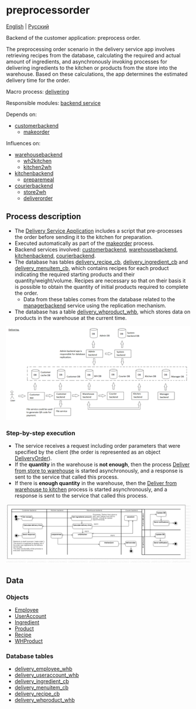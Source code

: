 # preprocessorder

[English](preprocessorder.md) | [Русский](preprocessorder.ru.md)

Backend of the customer application: preprocess order.

The preprocessing order scenario in the delivery service app involves retrieving recipes from the database, calculating the required and actual amount of ingredients, and asynchronously invoking processes for delivering ingredients to the kitchen or products from the store into the warehouse. 
Based on these calculations, the app determines the estimated delivery time for the order.

Macro process: [delivering](../../macroprocesses/delivering.md)

Responsible modules: [backend service](../../backend/customerbackend.md)

Depends on: 
- [customerbackend](../../backend/customerbackend.md)
    - [makeorder](../customer/makeorder.md)

Influences on:
- [warehousebackend](../../backend/warehousebackend.md)
    - [wh2kitchen](../warehouse/wh2kitchen.md)
    - [kitchen2wh](../warehouse/kitchen2wh.md)
- [kitchenbackend](../../backend/kitchenbackend.md)
    - [preparemeal](../kitchen/preparemeal.md)
- [courierbackend](../../backend/courierbackend.md)
    - [store2wh](../courier/store2wh.md)
    - [deliverorder](../courier/deliverorder.md)

## Process description

- The [Delivery Service Application](../../../README.ru.md) includes a script that pre-processes the order before sending it to the kitchen for preparation.
- Executed automatically as part of the [makeorder](../customer/makeorder.ru.md) process.
- Backend services involved: [customerbackend](../../backend/customerbackend.md), [warehousebackend](../../backend/warehousebackend.md), [kitchenbackend](../../backend/kitchenbackend.md), [courierbackend](../../backend/courierbackend.ru.md).
- The database has tables [delivery_recipe_cb](../../dbtables/customer/delivery_recipe_cb.md), [delivery_ingredient_cb](../../dbtables/customer/delivery_ingredient_cb.md) and [delivery_menuitem_cb](../../dbtables/customer/delivery_menuitem_cb.md), which contains recipes for each product indicating the required starting products and their quantity/weight/volume. Recipes are necessary so that on their basis it is possible to obtain the quantity of initial products required to complete the order.
     - Data from these tables comes from the database related to the [managerbackend](../../backend/managerbackend.ru.md) service using the replication mechanism.
- The database has a table [delivery_whproduct_whb](../../dbtables/warehouse/customer/delivery_whproduct_whb.md), which stores data on products in the warehouse at the current time.

![delivering_overall](../../img/delivering_overall.png)

### Step-by-step execution

- The service receives a request including order parameters that were specified by the client (the order is represented as an object [DeliveryOrder](https://github.com/alexeysp11/workflow-lib/blob/main/docs/Models/Business/BusinessDocuments/DeliveryOrder.md)).
- If the **quantity** in the warehouse is **not enough**, then the process [Deliver from store to warehouse](../courier/store2wh.md) is started asynchronously, and a response is sent to the service that called this process.
- If there is **enough quantity** in the warehouse, then the [Deliver from warehouse to kitchen](../warehouse/wh2kitchen.md) process is started asynchronously, and a response is sent to the service that called this process.

![customer.preprocessorder](../../img/activitydiagrams/customer.preprocessorder.png)

## Data

### Objects 

- [Employee](https://github.com/alexeysp11/workflow-lib/blob/main/docs/Models/Business/InformationSystem/Employee.md)
- [UserAccount](https://github.com/alexeysp11/workflow-lib/blob/main/docs/Models/Business/InformationSystem/UserAccount.md)
- [Ingredient](https://github.com/alexeysp11/workflow-lib/blob/main/docs/Models/Business/Products/Ingredient.md)
- [Product](https://github.com/alexeysp11/workflow-lib/blob/main/docs/Models/Business/Products/Product.md)
- [Recipe](https://github.com/alexeysp11/workflow-lib/blob/main/docs/Models/Business/Products/Recipe.md)
- [WHProduct](https://github.com/alexeysp11/workflow-lib/blob/main/docs/Models/Business/Products/WHProduct.md)

### Database tables 

- [delivery_employee_whb](../../dbtables/warehouse/delivery_employee_whb.md)
- [delivery_useraccount_whb](../../dbtables/warehouse/delivery_useraccount_whb.md)
- [delivery_ingredient_cb](../../dbtables/customer/delivery_ingredient_cb.md)
- [delivery_menuitem_cb](../../dbtables/customer/delivery_menuitem_cb.md)
- [delivery_recipe_cb](../../dbtables/customer/delivery_recipe_cb.md)
- [delivery_whproduct_whb](../../dbtables/warehouse/customer/delivery_whproduct_whb.md)

